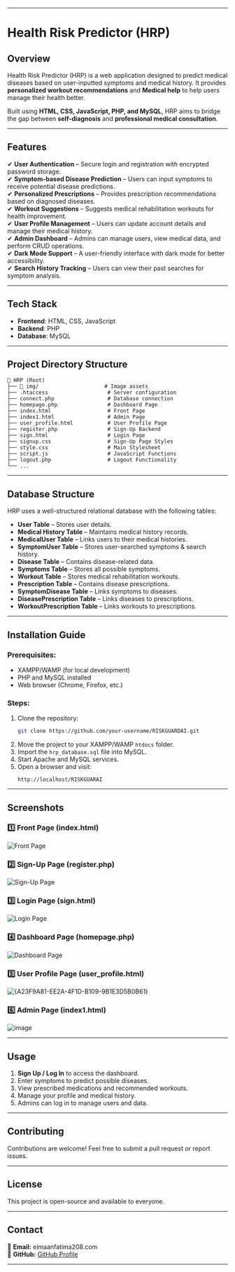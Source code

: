 
---

# **Health Risk Predictor (HRP)**  

## **Overview**  
Health Risk Predictor (HRP) is a web application designed to predict medical diseases based on user-inputted symptoms and medical history. It provides **personalized workout recommendations** and **Medical help** to help users manage their health better.  

Built using **HTML, CSS, JavaScript, PHP, and MySQL**, HRP aims to bridge the gap between **self-diagnosis** and **professional medical consultation**.  

---

## **Features**  
✔ **User Authentication** – Secure login and registration with encrypted password storage.  
✔ **Symptom-based Disease Prediction** – Users can input symptoms to receive potential disease predictions.  
✔ **Personalized Prescriptions** – Provides prescription recommendations based on diagnosed diseases.  
✔ **Workout Suggestions** – Suggests medical rehabilitation workouts for health improvement.  
✔ **User Profile Management** – Users can update account details and manage their medical history.  
✔ **Admin Dashboard** – Admins can manage users, view medical data, and perform CRUD operations.  
✔ **Dark Mode Support** – A user-friendly interface with dark mode for better accessibility.  
✔ **Search History Tracking** – Users can view their past searches for symptom analysis.  

---

## **Tech Stack**  
- **Frontend**: HTML, CSS, JavaScript  
- **Backend**: PHP  
- **Database**: MySQL  

---

## **Project Directory Structure**  
```
📂 HRP (Root)
├── 📂 img/                     # Image assets
├── .htaccess                   # Server configuration
├── connect.php                 # Database connection
├── homepage.php                # Dashboard Page
├── index.html                  # Front Page
├── index1.html                 # Admin Page
├── user_profile.html           # User Profile Page
├── register.php                # Sign-Up Backend
├── sign.html                   # Login Page
├── signup.css                  # Sign-Up Page Styles
├── style.css                   # Main Stylesheet
├── script.js                   # JavaScript Functions
├── logout.php                  # Logout Functionality
└── ...
```

---

## **Database Structure**  
HRP uses a well-structured relational database with the following tables:  
- **User Table** – Stores user details.  
- **Medical History Table** – Maintains medical history records.  
- **MedicalUser Table** – Links users to their medical histories.  
- **SymptomUser Table** – Stores user-searched symptoms & search history.  
- **Disease Table** – Contains disease-related data.  
- **Symptoms Table** – Stores all possible symptoms.  
- **Workout Table** – Stores medical rehabilitation workouts.  
- **Prescription Table** – Contains disease prescriptions.  
- **SymptomDisease Table** – Links symptoms to diseases.  
- **DiseasePrescription Table** – Links diseases to prescriptions.  
- **WorkoutPrescription Table** – Links workouts to prescriptions.  

---

## **Installation Guide**  
### **Prerequisites:**  
- XAMPP/WAMP (for local development)  
- PHP and MySQL installed  
- Web browser (Chrome, Firefox, etc.)  

### **Steps:**  
1. Clone the repository:  
   ```sh
   git clone https://github.com/your-username/RISKGUARDAI.git
   ```
2. Move the project to your XAMPP/WAMP `htdocs` folder.  
3. Import the `hrp_database.sql` file into MySQL.  
4. Start Apache and MySQL services.  
5. Open a browser and visit:  
   ```
   http://localhost/RISKGUARAI
   ```

---

## **Screenshots**  

### **1️⃣ Front Page (index.html)**
![Front Page](https://github.com/user-attachments/assets/fe74ad8a-991b-4424-bfb2-ebe8ae5eff4b)

### **2️⃣ Sign-Up Page (register.php)**
![Sign-Up Page](https://github.com/user-attachments/assets/f8bf2f39-c6e4-4478-b4a9-7c300ce48fdd)

### **3️⃣ Login Page (sign.html)**
![Login Page](https://github.com/user-attachments/assets/fd5d6d38-d536-410e-9ec2-759c746419fa)

### **4️⃣ Dashboard Page (homepage.php)**
![Dashboard Page](https://github.com/user-attachments/assets/57522b76-62dd-4dc4-91f2-d5327de4e06b)

### **5️⃣ User Profile Page (user_profile.html)**
![{A23F9A81-EE2A-4F1D-B109-9B1E3D5B0B61}](https://github.com/user-attachments/assets/01e1d1b2-6ad8-4895-a43b-76970b791221)


### **6️⃣ Admin Page (index1.html)**
![image](https://github.com/user-attachments/assets/9ccd176a-4b4c-4988-b11c-3ceef9659b82)



---

## **Usage**  
1. **Sign Up / Log In** to access the dashboard.  
2. Enter symptoms to predict possible diseases.  
3. View prescribed medications and recommended workouts.  
4. Manage your profile and medical history.  
5. Admins can log in to manage users and data.  

---

## **Contributing**  
Contributions are welcome! Feel free to submit a pull request or report issues.  

---

## **License**  
This project is open-source and available to everyone.

---

## **Contact**  
📧 **Email:** eimaanfatima208.com  
🔗 **GitHub:** [GitHub Profile](https://github.com/eimaanfatima208)  

---


